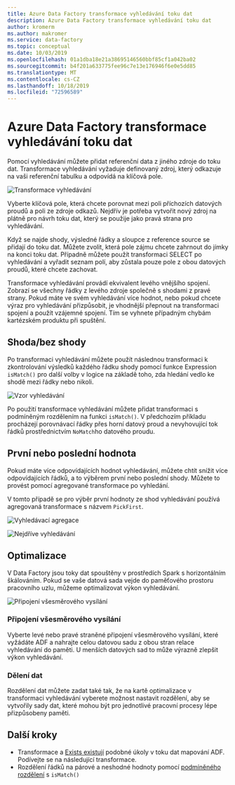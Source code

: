 ```yaml
---
title: Azure Data Factory transformace vyhledávání toku dat
description: Azure Data Factory transformace vyhledávání toku dat
author: kromerm
ms.author: makromer
ms.service: data-factory
ms.topic: conceptual
ms.date: 10/03/2019
ms.openlocfilehash: 01a1dba18e21a38695146560bbf85cf1a042ba02
ms.sourcegitcommit: b4f201a633775fee96c7e13e176946f6e0e5dd85
ms.translationtype: MT
ms.contentlocale: cs-CZ
ms.lasthandoff: 10/18/2019
ms.locfileid: "72596589"
---
```

# <a name="azure-data-factory-mapping-data-flow-lookup-transformation"></a>Azure Data Factory transformace vyhledávání toku dat

Pomocí vyhledávání můžete přidat referenční data z jiného zdroje do toku dat. Transformace vyhledávání vyžaduje definovaný zdroj, který odkazuje na vaši referenční tabulku a odpovídá na klíčová pole.

![Transformace vyhledávání](media/data-flow/lookup1.png "Vyhledávání")

Vyberte klíčová pole, která chcete porovnat mezi poli příchozích datových proudů a poli ze zdroje odkazů. Nejdřív je potřeba vytvořit nový zdroj na plátně pro návrh toku dat, který se použije jako pravá strana pro vyhledávání.

Když se najde shody, výsledné řádky a sloupce z reference source se přidají do toku dat. Můžete zvolit, která pole zájmu chcete zahrnout do jímky na konci toku dat. Případně můžete použít transformaci SELECT po vyhledávání a vyřadit seznam polí, aby zůstala pouze pole z obou datových proudů, které chcete zachovat.

Transformace vyhledávání provádí ekvivalent levého vnějšího spojení. Zobrazí se všechny řádky z levého zdroje společně s shodami z pravé strany. Pokud máte ve svém vyhledávání více hodnot, nebo pokud chcete výraz pro vyhledávání přizpůsobit, je vhodnější přepnout na transformaci spojení a použít vzájemné spojení. Tím se vyhnete případným chybám kartézském produktu při spuštění.

## <a name="match--no-match"></a>Shoda/bez shody

Po transformaci vyhledávání můžete použít následnou transformaci k zkontrolování výsledků každého řádku shody pomocí funkce Expression `isMatch()` pro další volby v logice na základě toho, zda hledání vedlo ke shodě mezi řádky nebo nikoli.

![Vzor vyhledávání](media/data-flow/lookup111.png "Vzor vyhledávání")

Po použití transformace vyhledávání můžete přidat transformaci s podmíněným rozdělením na funkci ```isMatch()```. V předchozím příkladu procházejí porovnávací řádky přes horní datový proud a nevyhovující tok řádků prostřednictvím ```NoMatch```ho datového proudu.

## <a name="first-or-last-value"></a>První nebo poslední hodnota

Pokud máte více odpovídajících hodnot vyhledávání, můžete chtít snížit více odpovídajících řádků, a to výběrem první nebo poslední shody. Můžete to provést pomocí agregované transformace po vyhledání.

V tomto případě se pro výběr první hodnoty ze shod vyhledávání používá agregovaná transformace s názvem ```PickFirst```.

![Vyhledávací agregace](media/data-flow/lookup333.png "Vyhledávací agregace")

![Nejdříve vyhledávání](media/data-flow/lookup444.png "Nejdříve vyhledávání")

## <a name="optimizations"></a>Optimalizace

V Data Factory jsou toky dat spouštěny v prostředích Spark s horizontálním škálováním. Pokud se vaše datová sada vejde do paměťového prostoru pracovního uzlu, můžeme optimalizovat výkon vyhledávání.

![Připojení všesměrového vysílání](media/data-flow/broadcast.png "Připojení všesměrového vysílání")

### <a name="broadcast-join"></a>Připojení všesměrového vysílání

Vyberte levé nebo pravé straněné připojení všesměrového vysílání, které vyžádáte ADF a nahrajte celou datovou sadu z obou stran relace vyhledávání do paměti. U menších datových sad to může výrazně zlepšit výkon vyhledávání.

### <a name="data-partitioning"></a>Dělení dat

Rozdělení dat můžete zadat také tak, že na kartě optimalizace v transformaci vyhledávání vyberete možnost nastavit rozdělení, aby se vytvořily sady dat, které mohou být pro jednotlivé pracovní procesy lépe přizpůsobeny paměti.

## <a name="next-steps"></a>Další kroky

* [](data-flow-join.md) Transformace a [Exists existují](data-flow-exists.md) podobné úkoly v toku dat mapování ADF. Podívejte se na následující transformace.
* Rozdělení řádků na párové a neshodné hodnoty pomocí [podmíněného rozdělení](data-flow-conditional-split.md) s ```isMatch()```
